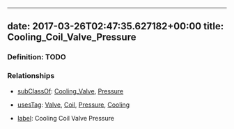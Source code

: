 
---
date: 2017-03-26T02:47:35.627182+00:00
title: Cooling_Coil_Valve_Pressure
---
### Definition: TODO

### Relationships

* [subClassOf](http://www.w3.org/2000/01/rdf-schema#subClassOf): [Cooling_Valve](https://brickschema.org/schema/1.0/Brick#Cooling_Valve), [Pressure](https://brickschema.org/schema/1.0/Brick#Pressure)

* [usesTag](https://brickschema.org/schema/1.0/BrickFrame#usesTag): [Valve](https://brickschema.org/schema/1.0/BrickTag#Valve), [Coil](https://brickschema.org/schema/1.0/BrickTag#Coil), [Pressure](https://brickschema.org/schema/1.0/BrickTag#Pressure), [Cooling](https://brickschema.org/schema/1.0/BrickTag#Cooling)

* [label](http://www.w3.org/2000/01/rdf-schema#label): Cooling Coil Valve Pressure
